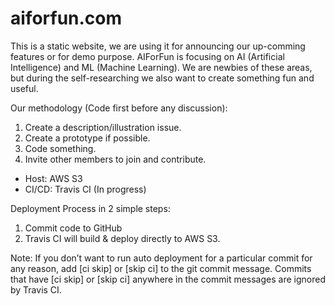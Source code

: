 # aiforfun.com

This is a static website, we are using it for announcing our up-comming features or for demo purpose.
AIForFun is focusing on AI (Artificial Intelligence) and ML (Machine Learning). 
We are newbies of these areas, but during the self-researching we also want to create something fun and useful.

Our methodology (Code first before any discussion):
1. Create a description/illustration issue.
2. Create a prototype if possible.
3. Code something.
4. Invite other members to join and contribute.

- Host: AWS S3
- CI/CD: Travis CI (In progress)

Deployment Process in 2 simple steps:
1. Commit code to GitHub
2. Travis CI will build & deploy directly to AWS S3.

Note:
If you don’t want to run auto deployment for a particular commit for any reason, add [ci skip] or [skip ci] to the git commit message.
Commits that have [ci skip] or [skip ci] anywhere in the commit messages are ignored by Travis CI.